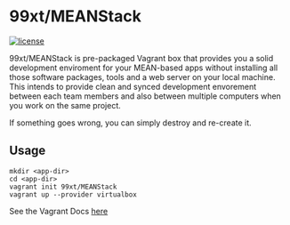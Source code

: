 # 99xt/MEANStack

[![license](https://img.shields.io/github/license/99xt/vagrant-MEANStack.svg)](https://github.com/99xt/vagrant-MEANStack/blob/master/LICENSE)

99xt/MEANStack is pre-packaged Vagrant box that provides you a solid development enviroment for your MEAN-based apps without installing all those software packages, tools and a web server on your local machine. This intends to provide clean and synced development envorement between each team members and also between multiple computers when you work on the same project.

If something goes wrong, you can simply destroy and re-create it.

## Usage

```
mkdir <app-dir>
cd <app-dir>
vagrant init 99xt/MEANStack
vagrant up --provider virtualbox
```

See the Vagrant Docs [here](https://www.vagrantup.com/docs/)

